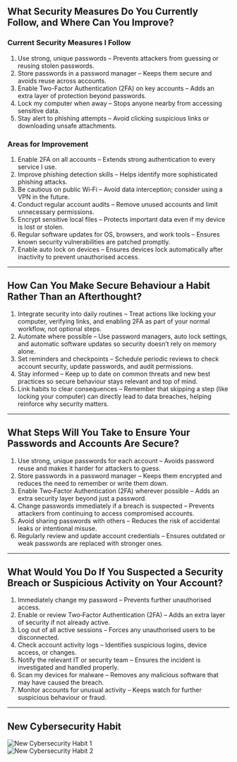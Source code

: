 ## What Security Measures Do You Currently Follow, and Where Can You Improve?

### Current Security Measures I Follow
1. Use strong, unique passwords – Prevents attackers from guessing or reusing stolen passwords.  
2. Store passwords in a password manager – Keeps them secure and avoids reuse across accounts.  
3. Enable Two-Factor Authentication (2FA) on key accounts – Adds an extra layer of protection beyond passwords.  
4. Lock my computer when away – Stops anyone nearby from accessing sensitive data.  
5. Stay alert to phishing attempts – Avoid clicking suspicious links or downloading unsafe attachments.  

### Areas for Improvement
1. Enable 2FA on all accounts – Extends strong authentication to every service I use.  
2. Improve phishing detection skills – Helps identify more sophisticated phishing attacks.  
3. Be cautious on public Wi‑Fi – Avoid data interception; consider using a VPN in the future.  
4. Conduct regular account audits – Remove unused accounts and limit unnecessary permissions.  
5. Encrypt sensitive local files – Protects important data even if my device is lost or stolen.  
6. Regular software updates for OS, browsers, and work tools – Ensures known security vulnerabilities are patched promptly.  
7. Enable auto lock on devices – Ensures devices lock automatically after inactivity to prevent unauthorised access.  

---

## How Can You Make Secure Behaviour a Habit Rather Than an Afterthought?

1. Integrate security into daily routines – Treat actions like locking your computer, verifying links, and enabling 2FA as part of your normal workflow, not optional steps.  
2. Automate where possible – Use password managers, auto lock settings, and automatic software updates so security doesn’t rely on memory alone.  
3. Set reminders and checkpoints – Schedule periodic reviews to check account security, update passwords, and audit permissions.  
4. Stay informed – Keep up to date on common threats and new best practices so secure behaviour stays relevant and top of mind.  
5. Link habits to clear consequences – Remember that skipping a step (like locking your computer) can directly lead to data breaches, helping reinforce why security matters.  

---

## What Steps Will You Take to Ensure Your Passwords and Accounts Are Secure?

1. Use strong, unique passwords for each account – Avoids password reuse and makes it harder for attackers to guess.  
2. Store passwords in a password manager – Keeps them encrypted and reduces the need to remember or write them down.  
3. Enable Two‑Factor Authentication (2FA) wherever possible – Adds an extra security layer beyond just a password.  
4. Change passwords immediately if a breach is suspected – Prevents attackers from continuing to access compromised accounts.  
5. Avoid sharing passwords with others – Reduces the risk of accidental leaks or intentional misuse.  
6. Regularly review and update account credentials – Ensures outdated or weak passwords are replaced with stronger ones.  

---

## What Would You Do If You Suspected a Security Breach or Suspicious Activity on Your Account?

1. Immediately change my password – Prevents further unauthorised access.  
2. Enable or review Two‑Factor Authentication (2FA) – Adds an extra layer of security if not already active.  
3. Log out of all active sessions – Forces any unauthorised users to be disconnected.  
4. Check account activity logs – Identifies suspicious logins, device access, or changes.  
5. Notify the relevant IT or security team – Ensures the incident is investigated and handled properly.  
6. Scan my devices for malware – Removes any malicious software that may have caused the breach.  
7. Monitor accounts for unusual activity – Keeps watch for further suspicious behaviour or fraud.  

---

## New Cybersecurity Habit

![New Cybersecurity Habit 1](https://github.com/user-attachments/assets/3149040e-3aa2-44df-b86b-3b557d9ab3d0)  
![New Cybersecurity Habit 2](https://github.com/user-attachments/assets/d82dc03b-119a-4124-a71d-83080b13fade)  
